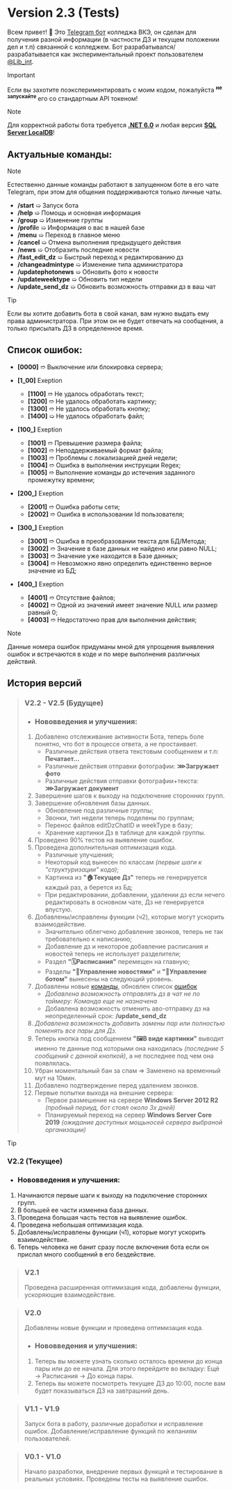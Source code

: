 # Version 2.3 (Tests)
Всем привет! 👋 Это [Telegram бот](https://t.me/LibDz_infoBot) колледжа ВКЭ, он сделан для получения разной информации (в частности ДЗ и текущем положении дел и т.п) связанной с колледжем.
Бот разрабатывался/разрабатывается как экспериментальный проект пользователем [@Lib_int](https://t.me/Lib_int).
> [!IMPORTANT]
> Если вы захотите поэкспериментировать с моим кодом, пожалуйста <sup> **не запускайте** </sup> его со стандартным API токеном!

> [!NOTE]
> Для корректной работы бота требуется [**.NET 6.0**](https://dotnet.microsoft.com/en-us/download/dotnet/thank-you/sdk-6.0.418-windows-x64-installer) и любая версия [**SQL Server LocalDB**](https://www.microsoft.com/en-us/sql-server/sql-server-downloads)!
## Актуальные команды:
> [!NOTE]
> Естественно данные команды работают в запущенном боте в его чате Telegram, при этом для общения поддерживаются только личные чаты.
- **/start** ➯ Запуск бота
- **/help** ➯ Помощь и основная информация
- **/group** ➯ Изменение группы
- **/profil**e ➯ Информация о вас в нашей базе
- **/menu** ➯ Переход в главное меню
- **/cancel** ➯ Отмена выполнения предыдущего действия
- **/news** ➯ Отобразить последние новости
- **/fast_edit_dz** ➯ Быстрый переход к редактированию дз
- **/changeadmintype** ➯ Изменение типа администратора
- **/updatephotonews** ➯ Обновить фото к новости
- **/updateweektype** ➯ Обновить тип недели
- **/update_send_dz** ➯ Обновить возможность отправки дз в ваш чат
> [!TIP]
> Если вы хотите добавить бота в свой канал, вам нужно выдать ему права администратора. При этом он не будет отвечать на сообщения, а только присылать ДЗ в определенное время.
## Список ошибок:
- **[0000]** ➱ Выключение или блокировка сервера;

- **[1_00]** Exeption
  - **[1100]** ➱ Не удалось обработать текст;
  - **[1200]** ➱ Не удалось обработать картинку;
  - **[1300]** ➱ Не удалось обработать кнопку;
  - **[1400]** ➯ Не удалось обработать файл;

- **[100_]** Exeption
  - **[1001]** ➱ Превышение размера файла;
  - **[1002]** ➱ Неподдерживаемый формат файла;
  - **[1003]** ➱ Проблемы с локализацией дней недели;
  - **[1004]** ➱ Ошибка в выполнении инструкции Regex;
  - **[1005]** ➱ Выполнение команды до истечения заданного промежутку времени;

- **[200_]** Exeption
  - **[2001]** ➱ Ошибка работы сети;
  - **[2002]** ➱ Ошибка в использовании Id пользователя;

- **[300_]** Exeption
  - **[3001]** ➱ Ошибка в преобразовании текста для БД/Метода;
  - **[3002]** ➱ Значение в базе данных не найдено или равно NULL;
  - **[3003]** ➱ Значение уже находится в Базе данных;
  - **[3004]** ➱ Невозможно явно определить единственно верное значение из БД;

- **[400_]** Exeption
  - **[4001]** ➱ Отсутствие файлов;
  - **[4002]** ➱ Одной из значений имеет значение NULL или размер равный 0;
  - **[4003]** ➱ Недостаточно прав для выполнения действия;
> [!NOTE]
> Данные номера ошибок придуманы мной для упрощения выявления ошибок и встречаются в коде и по мере выполнения различных действий.
## История версий
> ### V2.2 - V2.5 (Будущее)
> * ### Нововведения и улучшения:
  > 1) Добавлено отслеживание активности Бота, теперь боле понятно, что бот в процессе ответа, а не простаивает.
  >      - Различные действия ответа текстовым сообщением и т.п: **Печатает…**
  >      - Различные действия отправки фотографии: **⋙Загружает фото**
  >      - Различные действия отправки фотографии+текста: **⋙Загружает документ**
  > 2) Завершение шагов к выходу на подключение сторонних групп.
  > 3) Завершение обновления базы данных.
  >      - Обновление под различные группы;
  >      - Звонки, тип недели теперь поделены по группам;
  >      - Перенос файлов editDzChatID и weekType в базу;
  >      - Хранение картинки Дз в таблице для каждой группы.
  > 4) Проведено 90% тестов на выявление ошибок. 
  > 5) Проведена дополнительная оптимизация кода.
  >      - Различные улучшения;
  >      - Некоторый код вынесен по классам _(первые шаги к "структуризации" кода)_;
  >      - Картинка из **"🏠Текущее Дз"** теперь не генерируется каждый раз, а берется из Бд;
  >      - При редактировании, добавлении, удалении дз если нечего редактировать в основном чате, Дз не генерируется впустую.  
  > 6) Добавлены/исправлены функции (ч2), которые могут ускорить взаимодействие.  
  >      - Значительно облегчено добавление звонков, теперь не так требовательно к написанию;
  >      - Добавление дз и некоторое добавление расписания и новостей теперь не использует разделители;
  >      - Раздел **"🗓Расписания"** перемещен на главную;
  >      - Разделы **"📰Управление новостями"** и **"🤖Управление ботом"** вынесены на следующий уровень.
  > 7) Добавлены новые [команды](#актуальные-команды), обновлен список [ошибок](#список-ошибок)
  >      - _Добавлена возможность отправлять дз в чат не по таймеру: Команда еще не назначена_
  >      - Добавлена возможность отменить аво-отправку дз на неопределенный срок: **/update_send_dz**
  > 8) _Добавлена возможность добавить замены пар или полностью поменять все пары для Дз._
  > 9) Теперь кнопка под сообщением **"🖼В виде картинки"** выводит именно те данные под которыми она находилась _(последние 5 сообщений с данной кнопкой)_, а не последнее под чем она появлялась.
  > 10) Убран моментальный бан за спам => Заменено на временный мут на 10мин.
  > 11) Добавлено подтверждение перед удалением звонков.
  > 12) Первые попытки выхода на внешние сервера:
  >      - Первое размешение на сервере **Windows Server 2012 R2** _(пробный периуд, бот стоял около 3х дней)_
  >      - Планируемый переход на сервер **Windows Server Core 2019** _(ожидание доступных мощьносей сервера выбраной организации)_

> [!TIP]
> ### V2.2 (Текущее)
> * ### Нововведения и улучшения:
  > 1) Начинаются первые шаги к выходу на подключение сторонних групп.
  > 2) В большей ее части изменена база данных.
  > 3) Проведена большая часть тестов на выявление ошибок. 
  > 4) Проведена небольшая оптимизация кода.
  > 5) Добавлены/исправлены функции (ч1), которые могут ускорить взаимодействие.
  > 6) Теперь человека не банит сразу после включения бота если он прислал много сообщений в его бездействие.

> ### V2.1
> Проведена расширенная оптимизация кода, добавлены функции, ускоряющие взаимодействие. 

> ### V2.0
> Добавлены новые функции и проведена оптимизация кода.
> * ### Нововведения и улучшения:
  > 1) Теперь вы можете узнать сколько осталось времени до конца пары или до ее начала. Для этого перейдите во вкладку: Ещё → Расписания → До конца пары.
  > 2) Теперь вы можете посмотреть текущее ДЗ до 10:00, после вам будет показываться ДЗ на завтрашний день.

> ### V1.1 - V1.9
> Запуск бота в работу, различные доработки и исправление ошибок. Добавление/исправление функций по желаниям пользователей.

> ### V0.1 - V1.0
> Начало разработки, внедрение первых функций и тестирование в реальных условиях. Проведены тесты на выявление ошибок.
